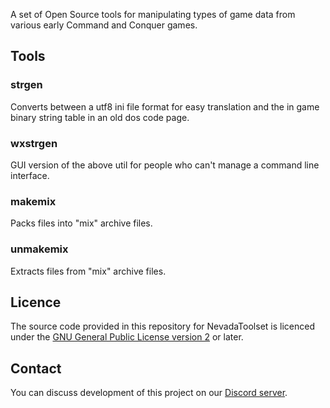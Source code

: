 A set of Open Source tools for manipulating types of game data from various early Command and Conquer games.

## Tools

### strgen

Converts between a utf8 ini file format for easy translation and the in game binary string table in an old dos code page.

### wxstrgen

GUI version of the above util for people who can't manage a command line interface.

### makemix

Packs files into "mix" archive files.

### unmakemix

Extracts files from "mix" archive files.

## Licence

The source code provided in this repository for
NevadaToolset is licenced under the [GNU General Public License version 2](https://www.gnu.org/licenses/old-licenses/gpl-2.0.html)
or later.

## Contact

You can discuss development of this project on our [Discord server](https://discord.gg/UnWK2Tw).
